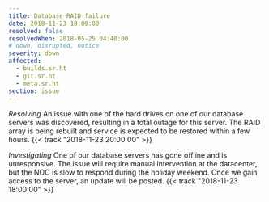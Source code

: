 ```yaml
---
title: Database RAID failure
date: 2018-11-23 18:00:00
resolved: false
resolvedWhen: 2018-05-25 04:40:00
# down, disrupted, notice
severity: down
affected:
  - builds.sr.ht
  - git.sr.ht
  - meta.sr.ht
section: issue
---
```


*Resolving*
An issue with one of the hard drives on one of our database servers was
discovered, resulting in a total outage for this server. The RAID array is being
rebuilt and service is expected to be restored within a few hours.
{{< track "2018-11-23 20:00:00" >}}

*Investigating*
One of our database servers has gone offline and is unresponsive. The issue will
require manual intervention at the datacenter, but the NOC is slow to respond
during the holiday weekend. Once we gain access to the server, an update will be
posted.
{{< track "2018-11-23 18:00:00" >}}
